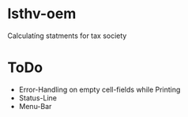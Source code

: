lsthv-oem
=========

Calculatíng statments for tax society

ToDo
====

* Error-Handling on empty cell-fields while Printing
* Status-Line
* Menu-Bar

